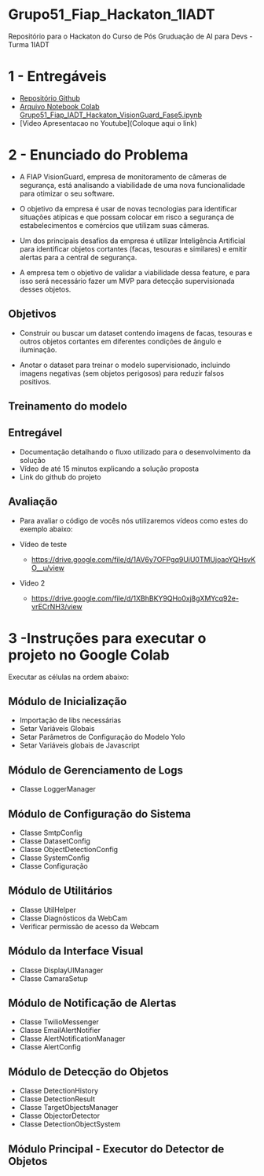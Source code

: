 # Grupo51_Fiap_Hackaton_1IADT
Repositório para o Hackaton  do Curso de Pós Gruduação  de AI para Devs - Turma 1IADT

# 1 - Entregáveis

- [Repositório Github](https://github.com/josehelioaraujo/Grupo51_Fiap_Hackaton_1IADT/tree/main)
- [Arquivo Notebook Colab Grupo51_Fiap_IADT_Hackaton_VisionGuard_Fase5.ipynb](https://colab.research.google.com/drive/1FNAtyO7OAMsimmhRfVDtfgQDK59WDHLo#scrollTo=_s0hcGeiay3H)
- [Video Apresentacao no Youtube](Coloque aqui o link)


# 2 - Enunciado do Problema

- A FIAP VisionGuard, empresa de monitoramento de câmeras de segurança, está
analisando a viabilidade de uma nova funcionalidade para otimizar o seu software.

- O objetivo da empresa é usar de novas tecnologias para identificar situações atípicas e que possam colocar em risco a segurança de estabelecimentos e comércios que utilizam suas câmeras.

- Um dos principais desafios da empresa é utilizar Inteligência Artificial para identificar objetos cortantes (facas, tesouras e similares) e emitir alertas para a central de segurança.

- A empresa tem o objetivo de validar a viabilidade dessa feature, e para isso será necessário fazer um MVP para detecção supervisionada desses objetos.

## Objetivos
 -  Construir ou buscar um dataset contendo imagens de facas, tesouras e outros
objetos cortantes em diferentes condições de ângulo e iluminação.

- Anotar o dataset para treinar o modelo supervisionado, incluindo imagens
negativas (sem objetos perigosos) para reduzir falsos positivos.

##  Treinamento do modelo

## Entregável
 -  Documentação detalhando o fluxo utilizado para o desenvolvimento da solução
 - Vídeo de até 15 minutos explicando a solução proposta
 -  Link do github do projeto


## Avaliação
 - Para avaliar o código de vocês nós utilizaremos vídeos como estes do exemplo abaixo:

 - Vídeo de teste

    - https://drive.google.com/file/d/1AV6y7OFPgq9UiU0TMUjoaoYQHsvKO__u/view

- Video 2
  - https://drive.google.com/file/d/1XBhBKY9QHo0xj8gXMYcq92e-vrECrNH3/view
 

# 3 -Instruções para executar o projeto no Google Colab
   Executar as células na ordem abaixo:


## Módulo de Inicialização
- Importação de libs necessárias
- Setar Variáveis Globais
- Setar Parâmetros de Configuração do Modelo Yolo
- Setar Variáveis globais de Javascript

## Módulo de Gerenciamento de Logs
- Classe LoggerManager

## Módulo de Configuração do Sistema
- Classe SmtpConfig
- Classe DatasetConfig  
- Classe ObjectDetectionConfig
- Classe SystemConfig
- Classe Configuração

## Módulo de Utilitários
- Classe UtilHelper
- Classe Diagnósticos da WebCam
- Verificar permissão de acesso da Webcam

## Módulo da Interface Visual
- Classe DisplayUIManager
- Classe CamaraSetup

## Módulo de Notificação de Alertas
- Classe TwilioMessenger
- Classe EmailAlertNotifier
- Classe AlertNotificationManager
- Classe AlertConfig

## Módulo de Detecção do Objetos
- Classe DetectionHistory
- Classe DetectionResult 
- Classe TargetObjectsManager
- Classe ObjectorDetector
- Classe DetectionObjectSystem

## Módulo Principal - Executor do Detector de Objetos


